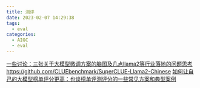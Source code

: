 ```yaml
---
title: 测评
date: 2023-02-07 14:29:38
tags:
  - eval
categories: 
  - AIGC
  - eval  
---
```


<p></p>
<!-- more -->


[一些讨论：三张关于大模型微调方案的脑图及几点llama2等行业落地的问题思考 ](https://mp.weixin.qq.com/s?__biz=MzAxMjc3MjkyMg==&mid=2648402223&idx=1&sn=f2ec30cd04600129bb90bc9c81413d95)
https://github.com/CLUEbenchmark/SuperCLUE-Llama2-Chinese
[如何让自己的大模型榜单评分更高：也谈榜单评测评分的一些常见方案和典型案例 ](https://mp.weixin.qq.com/s?__biz=MzAxMjc3MjkyMg==&mid=2648402549&idx=1&sn=07a8af1db44df6125939c5c9e90f6267)
